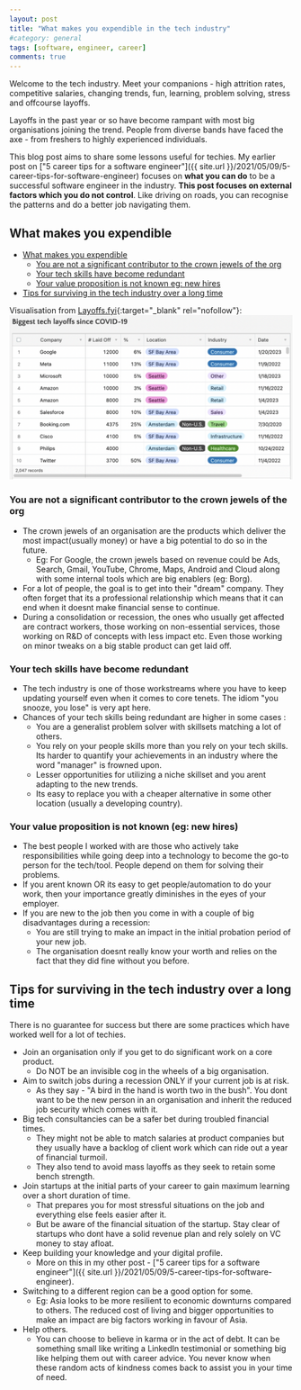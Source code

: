 ```yaml
---
layout: post
title: "What makes you expendible in the tech industry"
#category: general
tags: [software, engineer, career]
comments: true
---
```


Welcome to the tech industry. Meet your companions - high attrition rates, competitive salaries, changing trends, fun, learning, problem solving, stress and offcourse layoffs.

Layoffs in the past year or so have become rampant with most big organisations joining the trend. People from diverse bands have faced the axe - from freshers to highly experienced individuals.

This blog post aims to share some lessons useful for techies. My earlier post on ["5 career tips for a software engineer"]({{ site.url }}/2021/05/09/5-career-tips-for-software-engineer) focuses on **what you can do** to be a successful software engineer in the industry. **This post focuses on external factors which you do not control**. Like driving on roads, you can recognise the patterns and do a better job navigating them.

## What makes you expendible
<!-- TOC -->

- [What makes you expendible](#what-makes-you-expendible)
    - [You are not a significant contributor to the crown jewels of the org](#you-are-not-a-significant-contributor-to-the-crown-jewels-of-the-org)
    - [Your tech skills have become redundant](#your-tech-skills-have-become-redundant)
    - [Your value proposition is not known eg: new hires](#your-value-proposition-is-not-known-eg-new-hires)
- [Tips for surviving in the tech industry over a long time](#tips-for-surviving-in-the-tech-industry-over-a-long-time)

<!-- /TOC -->

Visualisation from [Layoffs.fyi](https://layoffs.fyi/){:target="_blank" rel="nofollow"}:
!["layoffs"](/assets/images/layoffs.png "layoffs")

### You are not a significant contributor to the crown jewels of the org

- The crown jewels of an organisation are the products which deliver the most impact(usually money) or have a big potential to do so in the future.
  - Eg: For Google, the crown jewels based on revenue could be Ads, Search, Gmail, YouTube, Chrome, Maps, Android and Cloud along with some internal tools which are big enablers (eg: Borg).
- For a lot of people, the goal is to get into their "dream" company. They often forget that its a professional relationship which means that it can end when it doesnt make financial sense to continue.
- During a consolidation or recession, the ones who usually get affected are contract workers, those working on non-essential services, those working on R&D of concepts with less impact etc. Even those working on minor tweaks on a big stable product can get laid off.

### Your tech skills have become redundant

- The tech industry is one of those workstreams where you have to keep updating yourself even when it comes to core tenets. The idiom "you snooze, you lose" is very apt here.
- Chances of your tech skills being redundant are higher in some cases :
  - You are a generalist problem solver with skillsets matching a lot of others.
  - You rely on your people skills more than you rely on your tech skills. Its harder to quantify your achievements in an industry where the word "manager" is frowned upon.
  - Lesser opportunities for utilizing a niche skillset and you arent adapting to the new trends.
  - Its easy to replace you with a cheaper alternative in some other location (usually a developing country).

### Your value proposition is not known (eg: new hires)

- The best people I worked with are those who actively take responsibilities while going deep into a technology to become the go-to person for the tech/tool. People depend on them for solving their problems.
- If you arent known OR its easy to get people/automation to do your work, then your importance greatly diminishes in the eyes of your employer.
- If you are new to the job then you come in with a couple of big disadvantages during a recession:
  - You are still trying to make an impact in the initial probation period of your new job.
  - The organisation doesnt really know your worth and relies on the fact that they did fine without you before.

## Tips for surviving in the tech industry over a long time

There is no guarantee for success but there are some practices which have worked well for a lot of techies.

- Join an organisation only if you get to do significant work on a core product. 
  - Do NOT be an invisible cog in the wheels of a big organisation.
- Aim to switch jobs during a recession ONLY if your current job is at risk. 
  - As they say - "A bird in the hand is worth two in the bush". You dont want to be the new person in an organisation and inherit the reduced job security which comes with it.
- Big tech consultancies can be a safer bet during troubled financial times. 
  - They might not be able to match salaries at product companies but they usually have a backlog of client work which can ride out a year of financial turmoil. 
  - They also tend to avoid mass layoffs as they seek to retain some bench strength.
- Join startups at the initial parts of your career to gain maximum learning over a short duration of time.
  - That prepares you for most stressful situations on the job and everything else feels easier after it.
  - But be aware of the financial situation of the startup. Stay clear of startups who dont have a solid revenue plan and rely solely on VC money to stay afloat.
- Keep building your knowledge and your digital profile. 
  - More on this in my other post - ["5 career tips for a software engineer"]({{ site.url }}/2021/05/09/5-career-tips-for-software-engineer).
- Switching to a different region can be a good option for some. 
  - Eg: Asia looks to be more resilient to economic downturns compared to others. The reduced cost of living and bigger opportunities to make an impact are big factors working in favour of Asia.
- Help others. 
  - You can choose to believe in karma or in the act of debt. It can be something small like writing a LinkedIn testimonial or something big like helping them out with career advice. You never know when these random acts of kindness comes back to assist you in your time of need.
